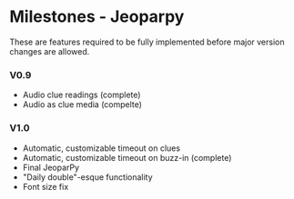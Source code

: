 Milestones - Jeoparpy
=====================

These are features required to be fully implemented before
major version changes are allowed.

### V0.9 ###
* Audio clue readings (complete)
* Audio as clue media (compelte)

### V1.0 ###
* Automatic, customizable timeout on clues
* Automatic, customizable timeout on buzz-in (complete)
* Final JeoparPy
* "Daily double"-esque functionality
* Font size fix
